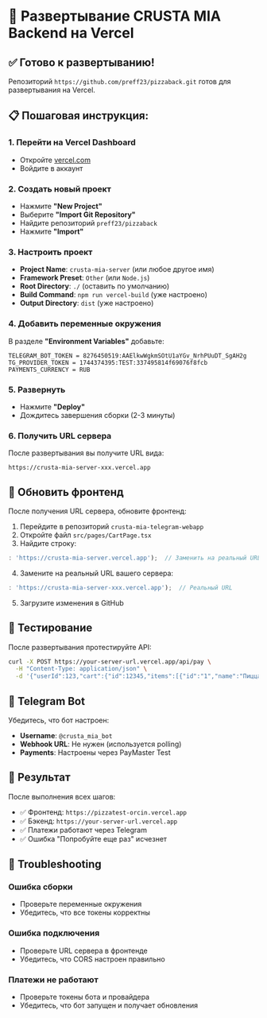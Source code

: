 # 🚀 Развертывание CRUSTA MIA Backend на Vercel

## ✅ Готово к развертыванию!

Репозиторий `https://github.com/preff23/pizzaback.git` готов для развертывания на Vercel.

## 📋 Пошаговая инструкция:

### 1. Перейти на Vercel Dashboard
- Откройте [vercel.com](https://vercel.com)
- Войдите в аккаунт

### 2. Создать новый проект
- Нажмите **"New Project"**
- Выберите **"Import Git Repository"**
- Найдите репозиторий `preff23/pizzaback`
- Нажмите **"Import"**

### 3. Настроить проект
- **Project Name**: `crusta-mia-server` (или любое другое имя)
- **Framework Preset**: `Other` (или `Node.js`)
- **Root Directory**: `./` (оставить по умолчанию)
- **Build Command**: `npm run vercel-build` (уже настроено)
- **Output Directory**: `dist` (уже настроено)

### 4. Добавить переменные окружения
В разделе **"Environment Variables"** добавьте:

```
TELEGRAM_BOT_TOKEN = 8276450519:AAElkwWgkmSOtU1aYGv_NrhPUuDT_SgAH2g
TG_PROVIDER_TOKEN = 1744374395:TEST:337495814f69076f8fcb
PAYMENTS_CURRENCY = RUB
```

### 5. Развернуть
- Нажмите **"Deploy"**
- Дождитесь завершения сборки (2-3 минуты)

### 6. Получить URL сервера
После развертывания вы получите URL вида:
```
https://crusta-mia-server-xxx.vercel.app
```

## 🔗 Обновить фронтенд

После получения URL сервера, обновите фронтенд:

1. Перейдите в репозиторий `crusta-mia-telegram-webapp`
2. Откройте файл `src/pages/CartPage.tsx`
3. Найдите строку:
```typescript
: 'https://crusta-mia-server.vercel.app');  // Заменить на реальный URL
```
4. Замените на реальный URL вашего сервера:
```typescript
: 'https://crusta-mia-server-xxx.vercel.app');  // Реальный URL
```
5. Загрузите изменения в GitHub

## 🧪 Тестирование

После развертывания протестируйте API:

```bash
curl -X POST https://your-server-url.vercel.app/api/pay \
  -H "Content-Type: application/json" \
  -d '{"userId":123,"cart":{"id":12345,"items":[{"id":"1","name":"Пицца Маргарита","price":830,"qty":1}],"total":830}}'
```

## 📱 Telegram Bot

Убедитесь, что бот настроен:
- **Username**: `@crusta_mia_bot`
- **Webhook URL**: Не нужен (используется polling)
- **Payments**: Настроены через PayMaster Test

## 🎯 Результат

После выполнения всех шагов:
- ✅ Фронтенд: `https://pizzatest-orcin.vercel.app`
- ✅ Бэкенд: `https://your-server-url.vercel.app`
- ✅ Платежи работают через Telegram
- ✅ Ошибка "Попробуйте еще раз" исчезнет

## 🔧 Troubleshooting

### Ошибка сборки
- Проверьте переменные окружения
- Убедитесь, что все токены корректны

### Ошибка подключения
- Проверьте URL сервера в фронтенде
- Убедитесь, что CORS настроен правильно

### Платежи не работают
- Проверьте токены бота и провайдера
- Убедитесь, что бот запущен и получает обновления

